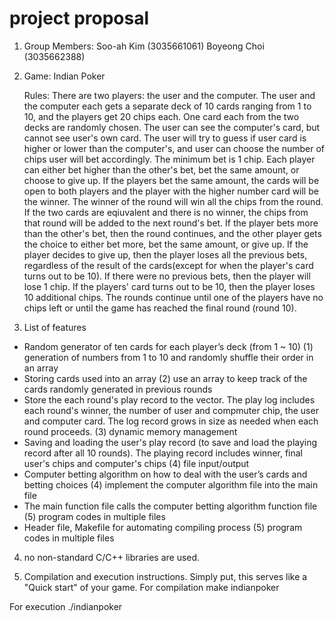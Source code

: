 # project proposal

1. Group Members:
  Soo-ah Kim (3035661061)
  Boyeong Choi (3035662388)
  
2. Game: Indian Poker

   Rules: 
  There are two players: the user and the computer.
  The user and the computer each gets a separate deck of 10 cards ranging from 1 to 10, and the players get 20 chips each.
  One card each from the two decks are randomly chosen. The user can see the computer's card, but cannot see user's own card.
  The user will try to guess if user card is higher or lower than the computer's, and user can choose the number of chips user will bet accordingly.
  The minimum bet is 1 chip. Each player can either bet higher than the other's bet, bet the same amount, or choose to give up.
  If the players bet the same amount, the cards will be open to both players and the player with the higher number card will be the winner. The winner of the round will win all the chips from the round. If the two cards are eqiuvalent and there is no winner, the chips from that round will be added to the next round's bet.
  If the player bets more than the other's bet, then the round continues, and the other player gets the choice to either bet more, bet the same amount, or give up.
  If the player decides to give up, then the player loses all the previous bets, regardless of the result of the cards(except for when the player's card turns out to be 10). If there were no previous bets, then the player will lose 1 chip. If the players' card turns out to be 10, then the player loses 10 additional chips.
  The rounds continue until one of the players have no chips left or until the game has reached the final round (round 10).
  
  
 3. List of features 
  - Random generator of ten cards for each player’s deck (from 1 ~ 10)
       (1) generation of numbers from 1 to 10 and randomly shuffle their order in an array 
  - Storing cards used into an array 
       (2) use an array to keep track of the cards randomly generated in previous rounds
  - Store the each round's play record to the vector. The play log includes each round's winner, the number of user and compmuter chip, the user and computer card. The log record grows in size as needed when each round proceeds.
       (3) dynamic memory management
  - Saving and loading the user's play record (to save and load the playing record after all 10 rounds). The playing record includes winner, final user's chips and computer's chips
       (4) file input/output
  - Computer betting algorithm on how to deal with the user’s cards and betting choices
       (4) implement the computer algorithm file into the main file
  - The main function file calls the computer betting algorithm function file
       (5) program codes in multiple files
  - Header file, Makefile for automating compiling process
       (5) program codes in multiple files
  
4. no non-standard C/C++ libraries are used.
  
5. Compilation and execution instructions. Simply put, this serves like a "Quick start" of your game.
  For compilation
  make indianpoker
  
  For execution
  ./indianpoker
